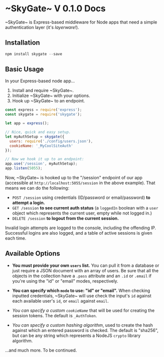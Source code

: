 # ~SkyGate~ V 0.1.0 Docs

~SkyGate~ is Express-based middleware for Node apps that need a simple authentication layer (it's *layerware!*).



## Installation
```js
npm install skygate --save
```

## Basic Usage
In your Express-based node app...
1. Install and require ~SkyGate~.
2. Initialize ~SkyGate~ with your options.
3. Hook up ~SkyGate~ to an endpoint.

```js
const express = require('express');
const skygate = require('skygate');

let app = express();

// Nice, quick and easy setup.
let myAuthSetup = skygate({
  users: require('./config/users.json'),
  cookieName: '_MyCoolSiteAuth'
});

// Now we hook it up to an endpoint:
app.use('/session', myAuthSetup);
app.listen(5055);

```

Now, ~SkyGate~ is hooked up to the "/session" endpoint of our app (accessible at `http://localhost:5055/session` in the above example). That means we can do the following:

- `POST /session` using credentials (ID/password or email/password)  **to attempt a login.**
- `GET /session` **to see current auth status** (a `loggedIn` boolean with a `user` object which represents the current user, empty while not logged in.)
- `DELETE /session` **to logout from the current session.**

Invalid login attempts are logged to the console, including the offending IP. Successful logins are also logged, and a table of active sessions is given each time.

## Available Options

- **You must provide your own `users` list.** You can pull it from a database or just require a JSON document with an array of users. Be sure that all the objects in the collection have a `.pass` attribute and an `.id` or `.email` if you're using the "id" or "email" modes, respectively.

- **You can specify which `mode` to use: "id" or "email".** When checking inputted credentials, ~SkyGate~ will use check the input's `id` against each available user's `id`, or `email` against `email`.

- *You can specify a custom `cookieName`* that will be used for creating the session tokens. The default is `_AuthToken`.

- *You can specify a custom hashing algorithm*, used to create the hash against which an entered password is checked. The default is "sha256", but can be any string which represents a NodeJS `crypto` library algorithm.

...and much more. To be continued.
